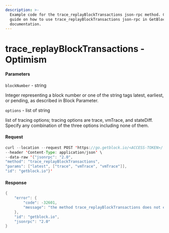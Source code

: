 ```yaml
---
description: >-
  Example code for the trace_replayBlockTransactions json-rpc method. Сomplete
  guide on how to use trace_replayBlockTransactions json-rpc in GetBlock.io Web3
  documentation.
---
```


# trace\_replayBlockTransactions - Optimism

#### Parameters

`blockNumber` - string

Integer representing a block number or one of the string tags latest, earliest, or pending, as described in Block Parameter.

`options` - list of string

list of tracing options; tracing options are trace, vmTrace, and stateDiff. Specify any combination of the three options including none of them.

#### Request

```java
curl --location --request POST 'https://go.getblock.io/<ACCESS-TOKEN>/' \
--header 'Content-Type: application/json' \
--data-raw '{"jsonrpc": "2.0",
"method": "trace_replayBlockTransactions",
"params": ["latest", ["trace", "vmTrace", "vmTrace"]],
"id": "getblock.io"}'
```

#### Response

```java
{
    "error": {
        "code": -32601,
        "message": "the method trace_replayBlockTransactions does not exist/is not available"
    },
    "id": "getblock.io",
    "jsonrpc": "2.0"
}
```
